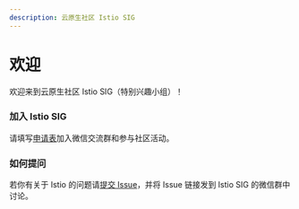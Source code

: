 ```yaml
---
description: 云原生社区 Istio SIG
---
```


# 欢迎

欢迎来到云原生社区 Istio SIG（特别兴趣小组）！

### 加入 Istio SIG

请填写[申请表](https://wj.qq.com/s2/7309386/b0f5/)加入微信交流群和参与社区活动。

### 如何提问

若你有关于 Istio 的问题请[提交 Issue](https://github.com/cloudnativeto/sig-istio/issues/new)，并将 Issue 链接发到 Istio SIG 的微信群中讨论。

